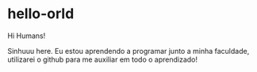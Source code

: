 # hello-orld

Hi Humans!

Sinhuuu here. Eu estou aprendendo a programar junto a minha faculdade, utilizarei o github para me auxiliar em todo o aprendizado!
